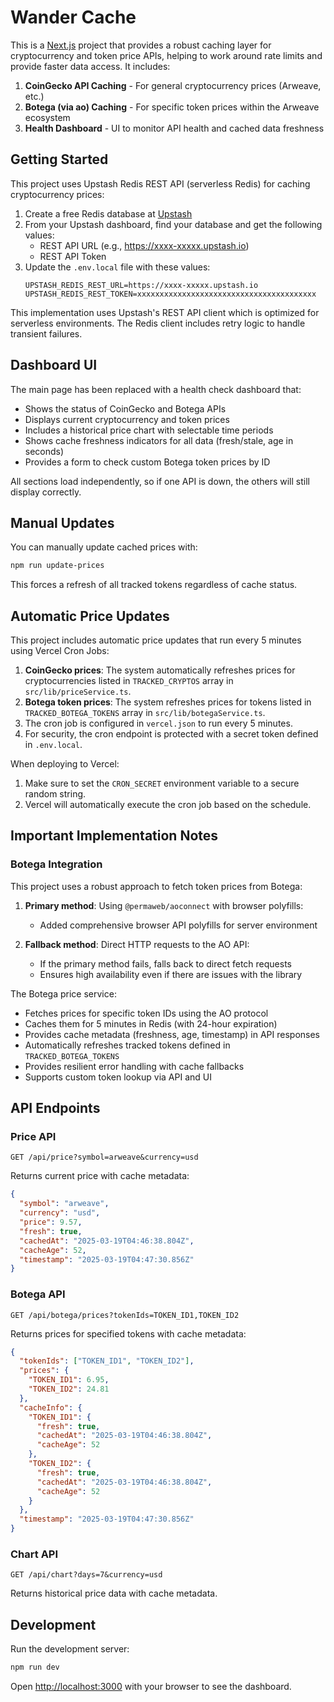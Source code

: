 # Wander Cache

This is a [Next.js](https://nextjs.org) project that provides a robust caching layer for cryptocurrency and token price APIs, helping to work around rate limits and provide faster data access. It includes:

1. **CoinGecko API Caching** - For general cryptocurrency prices (Arweave, etc.)
2. **Botega (via ao) Caching** - For specific token prices within the Arweave ecosystem
3. **Health Dashboard** - UI to monitor API health and cached data freshness

## Getting Started

This project uses Upstash Redis REST API (serverless Redis) for caching cryptocurrency prices:

1. Create a free Redis database at [Upstash](https://upstash.com/)
2. From your Upstash dashboard, find your database and get the following values:
   - REST API URL (e.g., https://xxxx-xxxxx.upstash.io)
   - REST API Token
3. Update the `.env.local` file with these values:
   ```
   UPSTASH_REDIS_REST_URL=https://xxxx-xxxxx.upstash.io
   UPSTASH_REDIS_REST_TOKEN=xxxxxxxxxxxxxxxxxxxxxxxxxxxxxxxxxxxxxxxx
   ```

This implementation uses Upstash's REST API client which is optimized for serverless environments. The Redis client includes retry logic to handle transient failures.

## Dashboard UI

The main page has been replaced with a health check dashboard that:

- Shows the status of CoinGecko and Botega APIs
- Displays current cryptocurrency and token prices
- Includes a historical price chart with selectable time periods
- Shows cache freshness indicators for all data (fresh/stale, age in seconds)
- Provides a form to check custom Botega token prices by ID

All sections load independently, so if one API is down, the others will still display correctly.

## Manual Updates

You can manually update cached prices with:

```bash
npm run update-prices
```

This forces a refresh of all tracked tokens regardless of cache status.

## Automatic Price Updates

This project includes automatic price updates that run every 5 minutes using Vercel Cron Jobs:

1. **CoinGecko prices**: The system automatically refreshes prices for cryptocurrencies listed in `TRACKED_CRYPTOS` array in `src/lib/priceService.ts`.
2. **Botega token prices**: The system refreshes prices for tokens listed in `TRACKED_BOTEGA_TOKENS` array in `src/lib/botegaService.ts`.
3. The cron job is configured in `vercel.json` to run every 5 minutes.
4. For security, the cron endpoint is protected with a secret token defined in `.env.local`.

When deploying to Vercel:

1. Make sure to set the `CRON_SECRET` environment variable to a secure random string.
2. Vercel will automatically execute the cron job based on the schedule.

## Important Implementation Notes

### Botega Integration

This project uses a robust approach to fetch token prices from Botega:

1. **Primary method**: Using `@permaweb/aoconnect` with browser polyfills:

   - Added comprehensive browser API polyfills for server environment

2. **Fallback method**: Direct HTTP requests to the AO API:
   - If the primary method fails, falls back to direct fetch requests
   - Ensures high availability even if there are issues with the library

The Botega price service:

- Fetches prices for specific token IDs using the AO protocol
- Caches them for 5 minutes in Redis (with 24-hour expiration)
- Provides cache metadata (freshness, age, timestamp) in API responses
- Automatically refreshes tracked tokens defined in `TRACKED_BOTEGA_TOKENS`
- Provides resilient error handling with cache fallbacks
- Supports custom token lookup via API and UI

## API Endpoints

### Price API

```
GET /api/price?symbol=arweave&currency=usd
```

Returns current price with cache metadata:
```json
{
  "symbol": "arweave",
  "currency": "usd",
  "price": 9.57,
  "fresh": true,
  "cachedAt": "2025-03-19T04:46:38.804Z",
  "cacheAge": 52,
  "timestamp": "2025-03-19T04:47:30.856Z"
}
```

### Botega API

```
GET /api/botega/prices?tokenIds=TOKEN_ID1,TOKEN_ID2
```

Returns prices for specified tokens with cache metadata:
```json
{
  "tokenIds": ["TOKEN_ID1", "TOKEN_ID2"],
  "prices": {
    "TOKEN_ID1": 6.95,
    "TOKEN_ID2": 24.81
  },
  "cacheInfo": {
    "TOKEN_ID1": {
      "fresh": true,
      "cachedAt": "2025-03-19T04:46:38.804Z",
      "cacheAge": 52
    },
    "TOKEN_ID2": {
      "fresh": true,
      "cachedAt": "2025-03-19T04:46:38.804Z",
      "cacheAge": 52
    }
  },
  "timestamp": "2025-03-19T04:47:30.856Z"
}
```

### Chart API

```
GET /api/chart?days=7&currency=usd
```

Returns historical price data with cache metadata.

## Development

Run the development server:

```bash
npm run dev
```

Open [http://localhost:3000](http://localhost:3000) with your browser to see the dashboard.
